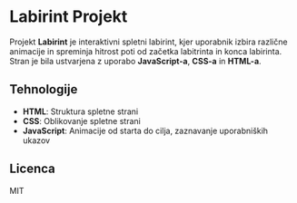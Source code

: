 # Labirint Projekt

Projekt **Labirint** je interaktivni spletni labirint, kjer uporabnik izbira različne animacije in spreminja hitrost poti od začetka labitrinta in konca labirinta. Stran je bila ustvarjena z uporabo **JavaScript-a**, **CSS-a** in **HTML-a**.

## Tehnologije

- **HTML**: Struktura spletne strani
- **CSS**: Oblikovanje spletne strani
- **JavaScript**: Animacije od starta do cilja, zaznavanje uporabniških ukazov

## Licenca
MIT 
